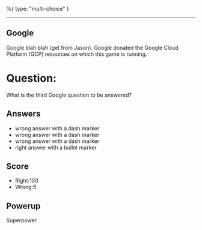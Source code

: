 %{
 type: "multi-choice"
}

---
## Google
Google blah blah (get from Jason).
Google donated the Google Cloud Platform (GCP) resources
on which this game is running.

# Question:
What is the third Google question to be answered?

## Answers
- wrong answer with a dash marker
- wrong answer with a dash marker
- wrong answer with a dash marker
- right answer with a bullet marker

## Score
- Right:100
- Wrong:5

## Powerup
Superpower
